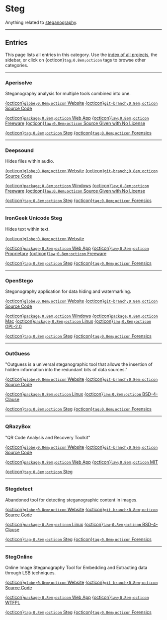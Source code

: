 

# Steg

Anything related to [steganography](https://en.wikipedia.org/wiki/Steganography).





--------------------

## Entries

This page lists all entries in this category. Use the [index of all projects](../index.md), the sidebar, or click on {octicon}`tag;0.8em;octicon` tags to browse other categories.


--------------------

### Aperisolve

Steganography analysis for multiple tools combined into one.

<span class="external-link-box"><a class="external-link" href="https://aperisolve.com">{octicon}`globe;0.8em;octicon` Website</a></span>
<span class="external-link-box"><a class="external-link" href="https://github.com/Zeecka/AperiSolve">{octicon}`git-branch;0.8em;octicon` Source Code</a></span>


<span class="platform"><a href="../platforms/web-app.html">{octicon}`package;0.8em;octicon` Web App</a> </span> 
<span class="license-box"><a class="license-link" href="../index.html#list-of-licenses">{octicon}`law;0.8em;octicon` Freeware</a> </span> <span class="license-box"><a class="license-link" href="../index.html#list-of-licenses">{octicon}`law;0.8em;octicon` Source Given with No License</a> </span> 


<span class="tag"><a href="./steg.html">{octicon}`tag;0.8em;octicon` Steg</a> </span>
<span class="tag"><a href="./forensics.html">{octicon}`tag;0.8em;octicon` Forensics</a> </span>


--------------------

### Deepsound

Hides files within audio.

<span class="external-link-box"><a class="external-link" href="https://github.com/Jpinsoft/DeepSound">{octicon}`globe;0.8em;octicon` Website</a></span>
<span class="external-link-box"><a class="external-link" href="https://github.com/Jpinsoft/DeepSound">{octicon}`git-branch;0.8em;octicon` Source Code</a></span>


<span class="platform"><a href="../platforms/windows.html">{octicon}`package;0.8em;octicon` Windows</a> </span> 
<span class="license-box"><a class="license-link" href="../index.html#list-of-licenses">{octicon}`law;0.8em;octicon` Freeware</a> </span> <span class="license-box"><a class="license-link" href="../index.html#list-of-licenses">{octicon}`law;0.8em;octicon` Source Given with No License</a> </span> 


<span class="tag"><a href="./steg.html">{octicon}`tag;0.8em;octicon` Steg</a> </span>
<span class="tag"><a href="./forensics.html">{octicon}`tag;0.8em;octicon` Forensics</a> </span>


--------------------

### IronGeek Unicode Steg

Hides text within text.

<span class="external-link-box"><a class="external-link" href="https://irongeek.com/i.php?page=security/unicode-steganography-homoglyph-encoder">{octicon}`globe;0.8em;octicon` Website</a></span>



<span class="platform"><a href="../platforms/web-app.html">{octicon}`package;0.8em;octicon` Web App</a> </span> 
<span class="license-box"><a class="license-link" href="../index.html#list-of-licenses">{octicon}`law;0.8em;octicon` Proprietary</a> </span> <span class="license-box"><a class="license-link" href="../index.html#list-of-licenses">{octicon}`law;0.8em;octicon` Freeware</a> </span> 


<span class="tag"><a href="./steg.html">{octicon}`tag;0.8em;octicon` Steg</a> </span>
<span class="tag"><a href="./forensics.html">{octicon}`tag;0.8em;octicon` Forensics</a> </span>


--------------------

### OpenStego

Stegonography application for data hiding and watermarking.

<span class="external-link-box"><a class="external-link" href="https://openstego.com">{octicon}`globe;0.8em;octicon` Website</a></span>
<span class="external-link-box"><a class="external-link" href="https://github.com/syvaidya/openstego">{octicon}`git-branch;0.8em;octicon` Source Code</a></span>


<span class="platform"><a href="../platforms/windows.html">{octicon}`package;0.8em;octicon` Windows</a> </span> <span class="platform"><a href="../platforms/mac.html">{octicon}`package;0.8em;octicon` Mac</a> </span> <span class="platform"><a href="../platforms/linux.html">{octicon}`package;0.8em;octicon` Linux</a> </span> 
<span class="license-box"><a class="license-link" href="../index.html#list-of-licenses">{octicon}`law;0.8em;octicon` GPL-2.0</a> </span> 


<span class="tag"><a href="./steg.html">{octicon}`tag;0.8em;octicon` Steg</a> </span>
<span class="tag"><a href="./forensics.html">{octicon}`tag;0.8em;octicon` Forensics</a> </span>


--------------------

### OutGuess

\"Outguess is a universal steganographic tool that allows the insertion of hidden information into the redundant bits of data sources.\"

<span class="external-link-box"><a class="external-link" href="https://github.com/resurrecting-open-source-projects/outguess">{octicon}`globe;0.8em;octicon` Website</a></span>
<span class="external-link-box"><a class="external-link" href="https://github.com/resurrecting-open-source-projects/outguess">{octicon}`git-branch;0.8em;octicon` Source Code</a></span>


<span class="platform"><a href="../platforms/linux.html">{octicon}`package;0.8em;octicon` Linux</a> </span> 
<span class="license-box"><a class="license-link" href="../index.html#list-of-licenses">{octicon}`law;0.8em;octicon` BSD-4-Clause</a> </span> 


<span class="tag"><a href="./steg.html">{octicon}`tag;0.8em;octicon` Steg</a> </span>
<span class="tag"><a href="./forensics.html">{octicon}`tag;0.8em;octicon` Forensics</a> </span>


--------------------

### QRazyBox

\"QR Code Analysis and Recovery Toolkit\"

<span class="external-link-box"><a class="external-link" href="https://merri.cx/qrazybox">{octicon}`globe;0.8em;octicon` Website</a></span>
<span class="external-link-box"><a class="external-link" href="https://github.com/merricx/qrazybox">{octicon}`git-branch;0.8em;octicon` Source Code</a></span>


<span class="platform"><a href="../platforms/web-app.html">{octicon}`package;0.8em;octicon` Web App</a> </span> 
<span class="license-box"><a class="license-link" href="../index.html#list-of-licenses">{octicon}`law;0.8em;octicon` MIT</a> </span> 


<span class="tag"><a href="./steg.html">{octicon}`tag;0.8em;octicon` Steg</a> </span>


--------------------

### Stegdetect

Abandoned tool for detecting steganographic content in images.

<span class="external-link-box"><a class="external-link" href="https://web.archive.org/web/20150415220609/http://www.outguess.org/download.php">{octicon}`globe;0.8em;octicon` Website</a></span>
<span class="external-link-box"><a class="external-link" href="https://web.archive.org/web/20150415220609/http://www.outguess.org/download.php">{octicon}`git-branch;0.8em;octicon` Source Code</a></span>


<span class="platform"><a href="../platforms/linux.html">{octicon}`package;0.8em;octicon` Linux</a> </span> 
<span class="license-box"><a class="license-link" href="../index.html#list-of-licenses">{octicon}`law;0.8em;octicon` BSD-4-Clause</a> </span> 


<span class="tag"><a href="./steg.html">{octicon}`tag;0.8em;octicon` Steg</a> </span>
<span class="tag"><a href="./forensics.html">{octicon}`tag;0.8em;octicon` Forensics</a> </span>


--------------------

### StegOnline

Online Image Steganography Tool for Embedding and Extracting data through LSB techniques.

<span class="external-link-box"><a class="external-link" href="https://georgeom.net/StegOnline/upload">{octicon}`globe;0.8em;octicon` Website</a></span>
<span class="external-link-box"><a class="external-link" href="https://github.com/Ge0rg3/StegOnline">{octicon}`git-branch;0.8em;octicon` Source Code</a></span>


<span class="platform"><a href="../platforms/web-app.html">{octicon}`package;0.8em;octicon` Web App</a> </span> 
<span class="license-box"><a class="license-link" href="../index.html#list-of-licenses">{octicon}`law;0.8em;octicon` WTFPL</a> </span> 


<span class="tag"><a href="./steg.html">{octicon}`tag;0.8em;octicon` Steg</a> </span>
<span class="tag"><a href="./forensics.html">{octicon}`tag;0.8em;octicon` Forensics</a> </span>

